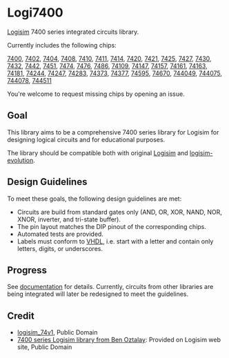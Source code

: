 # Logi7400

[Logisim](http://www.cburch.com/logisim/) 7400 series integrated circuits library.

Currently includes the following chips:

[7400](doc/7400.md), [7402](doc/7402.md), [7404](doc/7404.md), [7408](doc/7408.md), [7410](doc/7410.md),
[7411](doc/7411.md), [7414](doc/7414.md), [7420](doc/7420.md), [7421](doc/7421.md), [7425](doc/7425.md),
[7427](doc/7427.md), [7430](doc/7430.md), [7432](doc/7432.md), [7442](doc/7442.md), [7451](doc/7451.md),
[7474](doc/7474.md), [7476](doc/7476.md), [7486](doc/7486.md), [74109](doc/74109.md),
[74147](doc/74147.md), [74157](doc/74157.md), [74161](doc/74161.md), [74163](doc/74163.md),
[74181](doc/74181.md), [74244](doc/74244.md), [74247](doc/74247.md), [74283](doc/74283.md),
[74373](doc/74373.md), [74377](doc/74377.md), [74595](doc/74595.md), [74670](doc/74670.md),
[744049](doc/744049.md), [744075](doc/744075.md), [744078](doc/744078.md), [744511](doc/744511.md)

You're welcome to request missing chips by opening an issue.

## Goal

This library aims to be a comprehensive 7400 series library for Logisim for designing logical circuits and for educational purposes.

The library should be compatible both with original [Logisim](http://www.cburch.com/logisim/) and [logisim-evolution](https://github.com/reds-heig/logisim-evolution).

## Design Guidelines

To meet these goals, the following design guidelines are met:

* Circuits are build from standard gates only (AND, OR, XOR, NAND, NOR, XNOR, inverter, and tri-state buffer).
* The pin layout matches the DIP pinout of the corresponding chips.
* Automated tests are provided.
* Labels must conform to [VHDL](https://en.wikipedia.org/wiki/VHDL), i.e. start with a letter and contain only letters, digits, or underscores.

## Progress

See [documentation](doc/README.md) for details. Currently, circuits from other libraries are 
being integrated will later be redesigned to meet the guidelines.

## Credit

* [logisim_74v1](http://74x.weebly.com/blog/library-of-7400-logic-for-logisim), Public Domain
* [7400 series Logisim library from Ben Oztalay](http://www.cburch.com/logisim/download/7400-lib.zip]): Provided on Logisim web site, Public Domain
